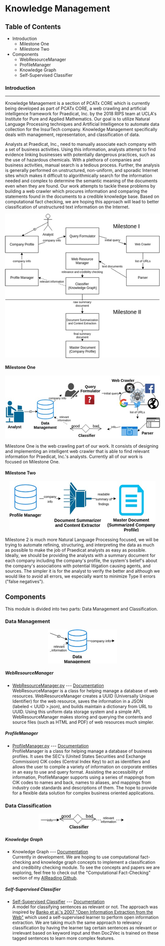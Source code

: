 # Knowledge Management

## Table of Contents

* Introduction
  * Milestone One
  * Milestone Two
* Components
  * WebResourceManager
  * ProfileManager
  * Knowledge Graph
  * Self-Supervised Classifier

### Introduction
----------------

Knowledge Management is a section of PCATx CORE which is currently being developed as part of PCATx CORE, a web crawling and artificial intelligence framework for Praedicat, Inc. by the 2018 RIPS team at UCLA's Institute for Pure and Applied Mathematics. Our goal is to utilize Natural Language Processing techniques and Artificial Intelligence to automate data collection for the InsurTech company. Knowledge Management specifically deals with management, representation, and classification of data.

Analysts at Praedicat, Inc., need to manually associate each company with a set of business activities. Using this information, analysts attempt to find evidence linking businesses with potentially dangerous practices, such as the use of hazardous chemicals. With a plethora of companies and business activities, manual search is a tedious process. Further, the analysis is generally performed on unstructured, non-uniform, and sporadic Internet sites which makes it difficult to algorithmically search for the information needed and complex to determine the semantic meaning of the documents even when they are found. Our work attempts to tackle these problems by building a web crawler which procures information and comparing the statements found in the documents to a credible knowledge base. Based on computational fact checking, we are hoping this approach will lead to better classification of unstructured text information on the Internet.

<div align="center">
  <img alt="Diagram of PCATx Core Architecture" src="/img/PCATxCOREArchitecture.jpg">
</div>

#### Milestone One

<div align="center">
  <img alt="Diagram of Milestone 1 of the PCATx Core Architecture" src="/img/Milestone1.jpg">
</div>

Milestone One is the web crawling part of our work. It consists of designing and implementing an intelligent web crawler that is able to find relevant information for Praedicat, Inc.'s analysts. Currently all of our work is focused on Milestone One.

#### Milestone Two

<div align="center">
  <img alt="Diagram of Milestone 2 of the PCATx Core Architecture" src="/img/Milestone2.jpg">
</div>

Milestone 2 is much more Natural Language Processing focused, we will be trying to automate refining, structuring, and interpreting the data as much as possible to make the job of Praedicat analysts as easy as possible. Ideally, we should be providing the analysts with a summary document for each company including the company's profile, the system's belief's about the company's associations with potential litigation causing agents, and sources. The simpler it is for the analyst to verify the better and although we would like to avoid all errors, we especially want to minimize Type II errors ("false negatives").

## Components

This module is divided into two parts: Data Management and Classification.

### Data Management

<div align="center">
  <img alt="Diagram of PCATx Core's Data Management" src="/img/DataManagement.jpg">
</div>

##### WebResourceManager

* [WebResourceManager.py](WebResourceManager.py) --- [Documentation](docs/WebResourceManager.md)\
WebResourceManager is a class for helping manage a database of web resources. WebResourceManager creates a UUID (Universally Unique Identifier) for the web resource, saves the information in a JSON (labeled < UUID >.json), and builds maintain a dictionary from  URL to UUID. Using this uniform data storage system and a simple API, WebResourceManager makes storing and querying the contents and source files (such as HTML and PDF) of web resources much simpler.

##### ProfileManager

* [ProfileManager.py](ProfileManager.py) --- [Documentation](docs/ProfileManager.md)\
ProfileManager is a class for helping manage a database of business profiles. It uses the SEC's (United States Securities and Exchange Commission) CIK codes (Central Index Key) to act as identifiers and allows the user to compile a variety of information on corporate entities in an easy to use and query format. Assisting the accessibility of information, ProfileManager supports using a series of mappings from CIK codes to names and back, names to aliases, and mappings from industry code standards and descriptions of them. The hope to provide for a flexible data solution for complex business oriented applications.

### Data Classification

<div align="center">
  <img alt="Diagram of PCATx Core's Classifier" src="/img/Classifier.jpg">
</div>

##### Knowledge Graph

* Knowledge Graph --- [Documentation](docs/KnowledgeGraph.md)\
Currently in development. We are hoping to use computational fact-checking and knowledge graph concepts to implement a classification and credibility checking module. To see the concepts and papers we are exploring, feel free to check out the "Computational Fact-Checking" section of my [AIReading Github](https://github.com/alexandermichels/AIReading#computational-fact-checking).

##### Self-Supervised Classifier

* [Self-Supervised Classifier](SelfSupervisedClassifier.py) ---
[Documentation](docs/SelfSupervisedClassifier.md)\
A model for classifying sentences as relevant or not. The approach was inspired by [Banko et al.'s 2007 "Open Information Extraction from the Web"](https://www.aaai.org/Papers/IJCAI/2007/IJCAI07-429.pdf) which used a self-supervised learner to perform open information extraction. We are taking much the same approach to relevancy classification by having the learner tag certain sentences as relevant or irrelevant based on keyword input and then Doc2Vec is trained on these tagged sentences to learn more complex features.
